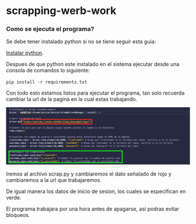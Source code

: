 # scrapping-werb-work

### Como se ejecuta el programa?
Se debe tener instalado python si no se tiene seguir esta guia:

[Instalar python](https://kinsta.com/es/base-de-conocimiento/instalar-python/).

Despues de que python este instalado en el sistema ejecutar desde una consola de comandos lo siguiente:

`pip install -r requirements.txt`

Con todo esto estamos listos para ejecutar el programa, tan solo recuerda cambiar la url de la pagina en la cual estas trabajando.

![Ejemplo datos a cambiar](assets/example-cambiar-datos.png)

Iremos al archivo scrap.py y cambiaremos el dato señalado de rojo y cambiaremos a la url que trabajaremos.

De igual manera los datos de inicio de sesion, los cuales se especifican en verde.

El programa trabajara por una hora antes de apagarse, asi podras evitar bloqueos.